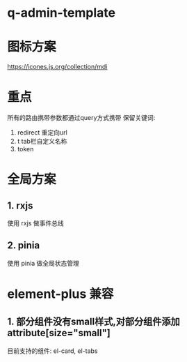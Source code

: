 # q-admin-template

# 图标方案

https://icones.js.org/collection/mdi

# 重点

所有的路由携带参数都通过query方式携带
保留关键词:

1. redirect 重定向url
2. t tab栏自定义名称
3. token

# 全局方案

## 1. rxjs

使用 rxjs 做事件总线

## 2. pinia

使用 pinia 做全局状态管理

# element-plus 兼容

## 1. 部分组件没有small样式,对部分组件添加attribute[size="small"]

目前支持的组件: el-card, el-tabs
